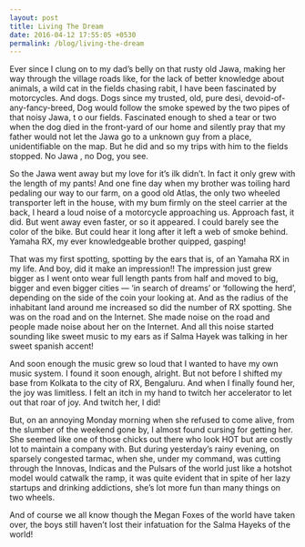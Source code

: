 ```yaml
---
layout: post
title: Living The Dream
date: 2016-04-12 17:55:05 +0530
permalink: /blog/living-the-dream
---
```


Ever since I clung on to my dad’s belly on that rusty old Jawa, making her way through the village roads like, for the lack of better knowledge about animals, a wild cat in the fields chasing rabit, I have been fascinated by motorcycles. And dogs. Dogs since my trusted, old, pure desi, devoid-of-any-fancy-breed, Dog would follow the smoke spewed by the two pipes of that noisy Jawa, t o our fields. Fascinated enough to shed a tear or two when the dog died in the front-yard of our home and silently pray that my father would not let the Jawa go to a unknown guy from a place, unidentifiable on the map. But he did and so my trips with him to the fields stopped. No Jawa , no Dog, you see.

So the Jawa went away but my love for it’s ilk didn’t. In fact it only grew with the length of my pants! And one fine day when my brother was toiling hard pedaling our way to our farm, on a good old Atlas, the only two wheeled transporter left in the house, with my bum firmly on the steel carrier at the back, I heard a loud noise of a motorcycle approaching us. Approach fast, it did. But went away even faster, or so it appeared. I could barely see the color of the bike. But could hear it long after it left a web of smoke behind. Yamaha RX, my ever knowledgeable brother quipped, gasping!

That was my first spotting, spotting by the ears that is, of an Yamaha RX in my life. And boy, did it make an impression!! The impression just grew bigger as I went onto wear full length pants from half and moved to big, bigger and even bigger cities — ‘in search of dreams’ or ‘following the herd’, depending on the side of the coin your looking at. And as the radius of the inhabitant land around me increased so did the number of RX spotting. She was on the road and on the Internet. She made noise on the road and people made noise about her on the Internet. And all this noise started sounding like sweet music to my ears as if Salma Hayek was talking in her sweet spanish accent!

And soon enough the music grew so loud that I wanted to have my own music system. I found it soon enough, alright. But not before I shifted my base from Kolkata to the city of RX, Bengaluru. And when I finally found her, the joy was limitless. I felt an itch in my hand to twitch her accelerator to let out that roar of joy. And twitch her, I did!

But, on an annoying Monday morning when she refused to come alive, from the slumber of the weekend gone by, I almost found cursing for getting her. She seemed like one of those chicks out there who look HOT but are costly lot to maintain a company with. But during yesterday’s rainy evening, on sparsely congested tarmac, when she, under my command, was cutting through the Innovas, Indicas and the Pulsars of the world just like a hotshot model would catwalk the ramp, it was quite evident that in spite of her lazy startups and drinking addictions, she’s lot more fun than many things on two wheels.

And of course we all know though the Megan Foxes of the world have taken over, the boys still haven’t lost their infatuation for the Salma Hayeks of the world!